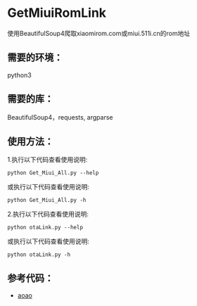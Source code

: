 # GetMiuiRomLink
   使用BeautifulSoup4爬取xiaomirom.com或miui.511i.cn的rom地址
## 需要的环境：
   python3
## 需要的库：
   BeautifulSoup4，requests, argparse
## 使用方法：
   1.执行以下代码查看使用说明:
   ```shell
   python Get_Miui_All.py --help
   ```
   或执行以下代码查看使用说明:
   ```shell
   python Get_Miui_All.py -h
   ```

   2.执行以下代码查看使用说明:
   ```shell
   python otaLink.py --help
   ```
   或执行以下代码查看使用说明:
   ```shell
   python otaLink.py -h
   ```
## 参考代码：
   - [aoao](https://github.com/aoaoemoji/FiimeGetMIUI/blob/main/%E7%88%AC%E8%99%AB.py)
